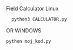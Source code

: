 Field Calculator
Linux
```sh
  python3 CALCULATOR.py
```
OR WINDOWS
```sh
python moj_kod.py
```

  

